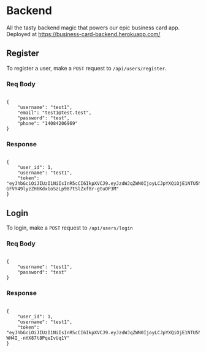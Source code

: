 # Backend
All the tasty backend magic that powers our epic business card app.
Deployed at https://business-card-backend.herokuapp.com/

## Register

To register a user, make a `POST` request to `/api/users/register`.

### Req Body

```

{
	"username": "test1",
	"email": "test1@test.test",
	"password": "test",
	"phone": "14084206969"
}

```

### Response

```

{
    "user_id": 1,
    "username": "test1",
    "token": "eyJhbGciOiJIUzI1NiIsInR5cCI6IkpXVCJ9.eyJzdWJqZWN0IjoyLCJpYXQiOjE1NTU5NTExMDksImV4cCI6MTU1ODU0MzEwOX0.PA-GFVY49lyzZH6KdxGoSzLp987tSlZxf8r-gtuOP3M"
}

```

## Login

To login, make a `POST` request to `/api/users/login`

### Req Body

```

{
	"username": "test1",
	"password": "test"
}

```

### Response

```

{
    "user_id": 1,
    "username": "test1",
    "token": "eyJhbGciOiJIUzI1NiIsInR5cCI6IkpXVCJ9.eyJzdWJqZWN0IjoyLCJpYXQiOjE1NTU5NTEzMjgsImV4cCI6MTU1ODU0MzMyOH0.lbcyCn1Ic5iSvY2FQPWv-WH4I_-nYX87t8PqeIvUq1Y"
}

```
